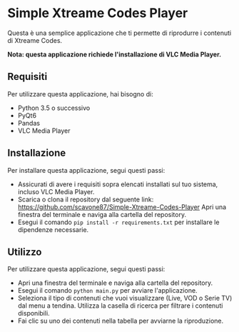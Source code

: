 # Simple Xtreame Codes Player

Questa è una semplice applicazione che ti permette di riprodurre i contenuti di Xtreame Codes.

**Nota: questa applicazione richiede l'installazione di VLC Media Player.**

## Requisiti

Per utilizzare questa applicazione, hai bisogno di:

- Python 3.5 o successivo
- PyQt6
- Pandas
- VLC Media Player

## Installazione

Per installare questa applicazione, segui questi passi:

- Assicurati di avere i requisiti sopra elencati installati sul tuo sistema, incluso VLC Media Player.
- Scarica o clona il repository dal seguente link: https://github.com/scavone87/Simple-Xtreame-Codes-Player
Apri una finestra del terminale e naviga alla cartella del repository.
- Esegui il comando `pip install -r requirements.txt` per installare le dipendenze necessarie.

## Utilizzo

Per utilizzare questa applicazione, segui questi passi:

- Apri una finestra del terminale e naviga alla cartella del repository.
- Esegui il comando `python main.py` per avviare l'applicazione.
- Seleziona il tipo di contenuti che vuoi visualizzare (Live, VOD o Serie TV) dal menu a tendina.
Utilizza la casella di ricerca per filtrare i contenuti disponibili.
- Fai clic su uno dei contenuti nella tabella per avviarne la riproduzione.